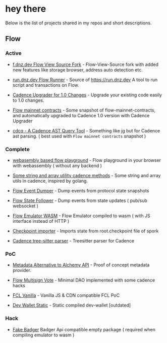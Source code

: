 # hey there 

Below is the list of projects shared in my repos and short descriptions. 

## Flow

### Active 

- [f.dnz.dev Flow View Source Fork](https://github.com/bluesign/flow-view-source) - Flow-View-Source fork with added new features like storage browser, address auto detection etc.
  
- [run.dnz.dev Flow Runner](https://github.com/bluesign/runnerDnzDev) - Source of https://run.dnz.dev A tool to run script and transactions on Flow.
  
- [Cadence Upgrader for 1.0 Changes](https://github.com/bluesign/cadenceUpgrader) - Upgrade your existing code easily to 1.0 changes. 

- [Flow mainnet contracts](https://github.com/bluesign/mainnet-contracts) - Some snapshot of flow-mainnet-contracts, and automatically upgraded to Cadence 1.0 version with Cadence Upgrader 

- [cdcq - A Cadence AST Query Tool](https://github.com/bluesign/cdcq) - Something like jg but for Cadence ast parsing. ( best used with `Flow mainnet contracts` snapshot )


### Complete 


- [webasembly based flow playground](https://github.com/bluesign/wasmPlayground) - Flow playground in your browser with webassembly ( without any backend ) 

- [Some string and array utility cadence methods](https://github.com/bluesign/flow-utils) - Some string and array utils in cadence, inspired by golang.

- [Flow Event Dumper](https://github.com/bluesign/Flow-EventDumper) - Dump events from protocol state snapshots 

- [Flow State Follower](https://github.com/bluesign/Flow-StateFollower) - Dump events from state updates ( pub/sub websocket ) 

- [Flow Emulator WASM](https://github.com/bluesign/emulatorWasm) - Flow Emulator compiled to wasm ( with JS interface instead of HTTP ) 

- [Checkpoint importer](https://github.com/bluesign/checkpointState) - Imports state from root.checkpoint file of spork 

- [Cadence tree-sitter parser](https://github.com/bluesign/cadence-tree-sitter) - Treesitter parser for Cadence 


### PoC

- [Metadata Alternative to Alchemy API](https://github.com/bluesign/metaWrapper) - Proof of concept metadata provider.

- [Flow Multisign Vote](https://github.com/bluesign/flow-multisign-vote) - Minimal DAO implemented with some cadence hacks 

- [FCL Vanilla](https://github.com/bluesign/fcl-vanilla) - Vanilla JS & CDN compatible FCL PoC

- [Dev Wallet Static](https://github.com/bluesign/dev-wallet-static) - Static compiled dev-wallet [outdated]


### Hack 

- [Fake Badger](https://github.com/bluesign/fakeBadger) Badger Api compatible empty package ( required when compiling emulator to wasm ) 

 
